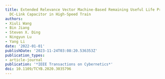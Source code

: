 ```yaml
---
title: Extended Relevance Vector Machine-Based Remaining Useful Life Prediction for
  DC-Link Capacitor in High-Speed Train
authors:
- Xiuli Wang
- Bin Jiang
- Steven X. Ding
- Ningyun Lu
- Yang Li
date: '2022-01-01'
publishDate: '2023-11-24T03:08:20.536353Z'
publication_types:
- article-journal
publication: '*IEEE Transactions on Cybernetics*'
doi: 10.1109/TCYB.2020.3035796
---
```


